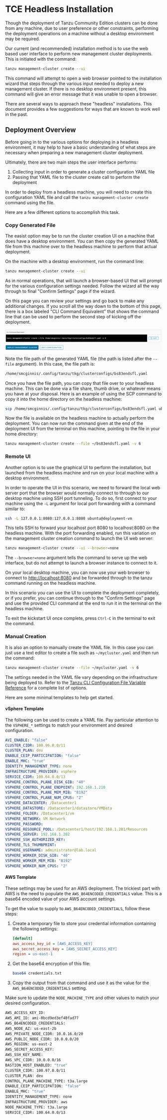 # TCE Headless Installation

Though the deployment of Tanzu Community Edition clusters can be done from any
machine, due to user preference or other constraints, performing the deployment
operations on a machine without a desktop environment may be required.

Our current (and recommended) installation method is to use the web based user
interface to perform new management cluster deployments. This is initiated with
the command:

```sh
tanzu management-cluster create --ui
```

This command will attempt to open a web browser pointed to the installation
wizard that steps through the various input needed to deploy a new management
cluster. If there is no desktop environment present, this command will give an
error message that it was unable to open a browser.

There are several ways to approach these "headless" installations. This
document provides a few suggestions for ways that are known to work well in the
past.

## Deployment Overview

Before going in to the various options for deploying in a headless environment,
it may help to have a basic understanding of what steps are necessary when
preparing a new management cluster deployment.

Ultimately, there are two main steps the user interface performs:

1. Collecting input in order to generate a cluster configuration YAML file
1. Passing that YAML file to the cluster create call to perform the deployment

In order to deploy from a headless machine, you will need to create this
configuration YAML file and call the `tanzu management-cluster create` command
using the file.

Here are a few different options to accomplish this task.

### Copy Generated File

The easist option may be to run the cluster creation UI on a machine that does
have a desktop environment. You can then copy the generated YAML file from this
machine over to the headless machine to perform that actual deployment.

On the machine with a desktop environment, run the command line:

```sh
tanzu management-cluster create --ui
```

As in normal operations, that will launch a browser-based UI that will prompt
for the various configuration settings needed. Follow the wizard all the way
through to final "Confirm Settings" page if the wizard.

On this page you can review your settings and go back to make any additional
changes. If you scroll all the way down to the bottom of this page, there is a
box labeled "CLI Command Equivalent" that shows the command line that can be
used to perform the second step of kicking off the deployment.

![cli command equivalent](images/wizard-cli-command.png)

Note the file path of the generated YAML file (the path is listed after the
`--file` argument). In this case, the file path is:

```sh
/home/smcginnis/.config/tanzu/tkg/clusterconfigs/bs83endsfl.yaml
```

Once you have the file path, you can copy that file over to your headless
machine. This can be done via a file share, thumb drive, or whatever means you
have at your disposal. Here is an example of using the SCP command to copy it
into the home directory on the headless machine:

```sh
scp /home/smcginnis/.config/tanzu/tkg/clusterconfigs/bs83endsfl.yaml ubuntu@deployment-vm:~/
```

Now the file is available on the headless machine to actually perform the
deployment. You can now run the command given at the end of the deployment UI
from the terminal on this machine, pointing to the file in your home directory:

```sh
tanzu management-cluster create --file ~/bs83endsfl.yaml -v 6
```

### Remote UI

Another option is to use the graphical UI to perform the installation, but
launched from the headless machine and run on your local machine with a desktop
environment.

In order to operate the UI in this scenario, we need to forward the local web
server port that the browser would normally connect to through to our desktop
machine using SSH port tunneling. To do so, first connect to your machine using
the `-L` argument for local port forwarding with a command similar to:

```sh
ssh -L 127.0.0.1:8080:127.0.0.1:8080 ubuntu@deployment-vm
```

This tells SSH to forward your localhost port 8080 to localhost:8080 on the
headless machine. With the port forwarding enabled, run this variation on the
management cluster creation command to launch the UI web server:

```sh
tanzu management-cluster create --ui --browser=none
```

The `--browser=none` argument tells the command to serve up the web interface,
but do not attempt to launch a browser instance to connect to it.

On your local desktop machine, you can now use your web browser to connect to
[http://localhost:8080](http://localhost:8080) and be forwarded through to the
tanzu command running on the headless machine.

In this scenario you can use the UI to complete the deployment completely, or
if you prefer, you can continue through to the "Confirm Settings" page and use
the provided CLI command at the end to run it in the terminal on the headless
machine.

To exit the kickstart UI once complete, press `Ctrl-C` in the terminal to exit
the command.

### Manual Creation

It is also an option to manually create the YAML file. In this case you can
just use a text editor to create a file such as `~/mycluster.yaml` and then run
the command:

```sh
tanzu management-cluster create --file ~/mycluster.yaml -v 6
```

The settings needed in the YAML file vary depending on the infrastructure being
deployed to. Refer to the [Tanzu CLI Configuration File Variable
Reference](https://docs.vmware.com/en/VMware-Tanzu-Kubernetes-Grid/1.3/vmware-tanzu-kubernetes-grid-13/GUID-tanzu-config-reference.html)
for a complete list of options.

Here are some minimal templates to help get started.

#### vSphere Template

The following can be used to create a YAML file. Pay particular attention to
the `VSPHERE_*` settings to match your environment and desired configuration.

```yaml
AVI_ENABLE: "false"
CLUSTER_CIDR: 100.96.0.0/11
CLUSTER_PLAN: dev
ENABLE_CEIP_PARTICIPATION: "false"
ENABLE_MHC: "true"
IDENTITY_MANAGEMENT_TYPE: none
INFRASTRUCTURE_PROVIDER: vsphere
SERVICE_CIDR: 100.64.0.0/13
VSPHERE_CONTROL_PLANE_DISK_GIB: "40"
VSPHERE_CONTROL_PLANE_ENDPOINT: 192.168.1.210
VSPHERE_CONTROL_PLANE_MEM_MIB: "8192"
VSPHERE_CONTROL_PLANE_NUM_CPUS: "2"
VSPHERE_DATACENTER: /Datacenter1
VSPHERE_DATASTORE: /Datacenter1/datastore/VMData
VSPHERE_FOLDER: /Datacenter1/vm
VSPHERE_NETWORK: VM Network
VSPHERE_PASSWORD:
VSPHERE_RESOURCE_POOL: /Datacenter1/host/192.168.1.201/Resources
VSPHERE_SERVER: 192.168.1.202
VSPHERE_SSH_AUTHORIZED_KEY:
VSPHERE_TLS_THUMBPRINT:
VSPHERE_USERNAME: administrator@lab.local
VSPHERE_WORKER_DISK_GIB: "40"
VSPHERE_WORKER_MEM_MIB: "8192"
VSPHERE_WORKER_NUM_CPUS: "2"
```

#### AWS Template

These settings may be used for an AWS deployment. The trickiest part with AWS
is the need to populate the `AWS_B64ENCODED_CREDENTIALS` value. This is a
base64 encoded value of your AWS account settings.

To get the value to supply to `AWS_B64ENCODED_CREDENTIALS`, follow these steps:

1. Create a temporary file to store your credential information containing the
   following settings:

   ```ini
   [default]
   aws_access_key_id = [AWS_ACCESS_KEY]
   aws_secret_access_key = [AWS_SECRET_ACCESS_KEY]
   region = us-east-1
   ```

1. Get the base64 encryption of this file:

   ```sh
   base64 credentials.txt
   ```

1. Copy the output from that command and use it as the value for the
   `AWS_B64ENCODED_CREDENTIALS` setting.

Make sure to update the `NODE_MACHINE_TYPE` and other values to match your
desired configuration.

```sh
AWS_ACCESS_KEY_ID:
AWS_AMI_ID: ami-0bcd9ed3ef40fad77
AWS_B64ENCODED_CREDENTIALS:
AWS_NODE_AZ: us-east-2b
AWS_PRIVATE_NODE_CIDR: 10.0.16.0/20
AWS_PUBLIC_NODE_CIDR: 10.0.0.0/20
AWS_REGION: us-east-2
AWS_SECRET_ACCESS_KEY:
AWS_SSH_KEY_NAME:
AWS_VPC_CIDR: 10.0.0.0/16
BASTION_HOST_ENABLED: "true"
CLUSTER_CIDR: 100.97.0.0/11
CLUSTER_PLAN: dev
CONTROL_PLANE_MACHINE_TYPE: t3a.large
ENABLE_CEIP_PARTICIPATION: "false"
ENABLE_MHC: "true"
IDENTITY_MANAGEMENT_TYPE: none
INFRASTRUCTURE_PROVIDER: aws
NODE_MACHINE_TYPE: t3a.large
SERVICE_CIDR: 100.64.0.0/13
```
